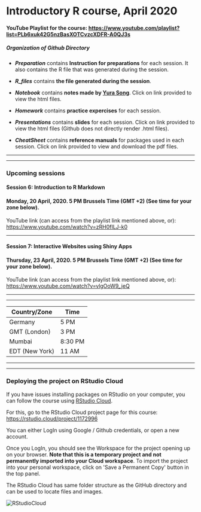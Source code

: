 # Introductory R course, April 2020

#### YouTube Playlist for the course: https://www.youtube.com/playlist?list=PLb6xuk42G5nzBasXOTCvzcXDFR-A0QJ3s

##### Organization of Github Directory

- ***Preparation*** contains **Instruction for preparations** for each session. It also contains the R file that was generated during the session.

- ***R_files*** contains **the file generated during the session**.

- ***Notebook*** contains **notes made by [Yura Song](https://github.com/yurasong)**. Click on link provided to view the html files.

- ***Homework*** contains **practice expercises** for each session.

- ***Presentations*** contains **slides** for each session. Click on link provided to view the html files (Github does not directly render .html files).

- ***CheatSheet*** contains **reference manuals** for packages used in each session. Click on link provided to view and download the pdf files.

***
***
### Upcoming sessions

#### Session 6: Introduction to R Markdown
#### Monday, 20 April, 2020. 5 PM Brussels Time (GMT +2) (**See time for your zone below**).
YouTube link (can access from the playlist link mentioned above, or): https://www.youtube.com/watch?v=zRH0fILJ-k0
***
#### Session 7: Interactive Websites using Shiny Apps
#### Thursday, 23 April, 2020. 5 PM Brussels Time (GMT +2) (**See time for your zone below**).
YouTube link (can access from the playlist link mentioned above, or): https://www.youtube.com/watch?v=vlgOoW9_jeQ
***
***
Country/Zone | Time
--------|------
Germany | 5 PM
GMT (London) | 3 PM
Mumbai | 8:30 PM
EDT (New York) | 11 AM
***
***
### Deploying the project on RStudio Cloud

If you have issues installing packages on RStudio on your computer, you can follow the course using [RStudio Cloud](https://rstudio.cloud/).

For this, go to the RStudio Cloud project page for this course: <https://rstudio.cloud/project/1172996> 

You can either LogIn using Google / Github credentials, or open a new account. 

Once you LogIn, you should see the Workspace for the project opening up on your browser. **Note that this is a temporary project and not permanently imported into your Cloud workspace**. To import the project into your personal workspace, click on 'Save a Permanent Copy' button in the top panel. 

The RStudio Cloud has same folder structure as the GitHub directory and can be used to locate files and images.

![RStudioCloud](https://github.com/sumeetpalsingh/R_course/blob/master/images/RStudioCloud.png)
